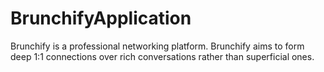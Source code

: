 # BrunchifyApplication
Brunchify is a professional networking platform. Brunchify aims to form deep 1:1 connections over rich conversations rather than superficial ones.
